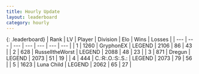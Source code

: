 ```yaml
---
title: Hourly Update
layout: leaderboard
category: hourly
---
```


{: .leaderboard}
| Rank | LV | Player | Division | Elo | Wins | Losses |
| --- | --- | --- | --- | --- | --- | --- |
| <span data-change="0">1</span> | 1260 | <span title="ID: 315148">GryphonEX</span> | LEGEND | <span data-change="-13">2106</span> | <span data-change="0">86</span> | <span data-change="1">43</span> |
| <span data-change="0">2</span> | 628 | <span title="ID: 388751">RusselltheWorst</span> | LEGEND | <span data-change="0">2088</span> | <span data-change="0">48</span> | <span data-change="0">23</span> |
| <span data-change="0">3</span> | 871 | <span title="ID: 337810">Dregun</span> | LEGEND | <span data-change="0">2073</span> | <span data-change="0">51</span> | <span data-change="0">19</span> |
| <span data-change="0">4</span> | 444 | <span title="ID: 451068">C.:R:.O.:S:.S.:</span> | LEGEND | <span data-change="0">2073</span> | <span data-change="0">79</span> | <span data-change="0">56</span> |
| <span data-change="0">5</span> | 1623 | <span title="ID: 164871">Luna Child</span> | LEGEND | <span data-change="0">2062</span> | <span data-change="0">65</span> | <span data-change="0">27</span> |